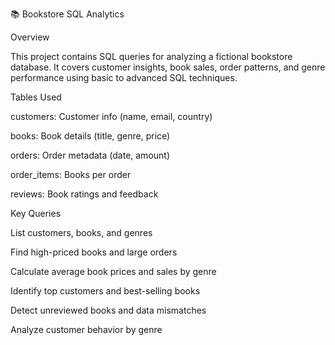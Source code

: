 📚 Bookstore SQL Analytics

Overview

This project contains SQL queries for analyzing a fictional bookstore database. It covers customer insights, book sales, order patterns, and genre performance using basic to advanced SQL techniques.

Tables Used

customers: Customer info (name, email, country)

books: Book details (title, genre, price)

orders: Order metadata (date, amount)

order_items: Books per order

reviews: Book ratings and feedback

Key Queries

List customers, books, and genres

Find high-priced books and large orders

Calculate average book prices and sales by genre

Identify top customers and best-selling books

Detect unreviewed books and data mismatches

Analyze customer behavior by genre
